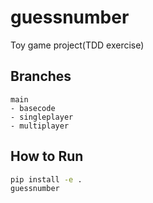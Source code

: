 # guessnumber

Toy game project(TDD exercise)

## Branches

```text
main
- basecode
- singleplayer
- multiplayer
```

## How to Run

```bash
pip install -e .
guessnumber
```
